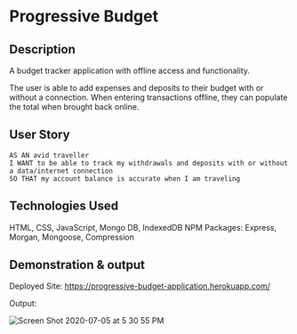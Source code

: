 # Progressive Budget 

## Description
A budget tracker application with offline access and functionality.

The user is able to add expenses and deposits to their budget with or without a connection. When entering transactions offline, they can populate the total when brought back online.

## User Story
```
AS AN avid traveller
I WANT to be able to track my withdrawals and deposits with or without a data/internet connection
SO THAT my account balance is accurate when I am traveling
```

## Technologies Used
HTML, CSS, JavaScript, Mongo DB, IndexedDB
NPM Packages: Express, Morgan, Mongoose, Compression

## Demonstration & output
Deployed Site: https://progressive-budget-application.herokuapp.com/


Output: 

![Screen Shot 2020-07-05 at 5 30 55 PM](https://user-images.githubusercontent.com/60197994/86542661-a435d100-bee5-11ea-97ae-7932c3f785a5.png)



